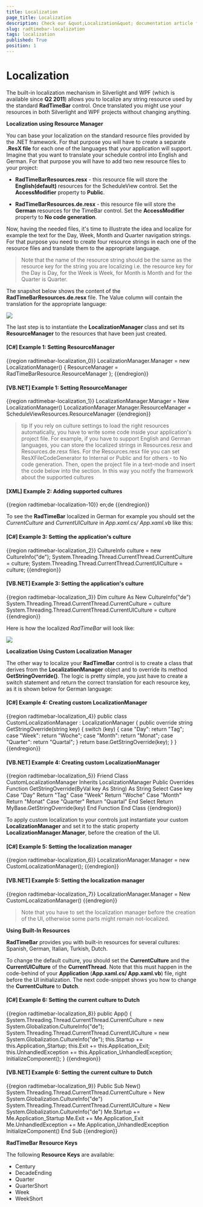```yaml
---
title: Localization
page_title: Localization
description: Check our &quot;Localization&quot; documentation article for the RadTimeBar {{ site.framework_name }} control.
slug: radtimebar-localization
tags: localization
published: True
position: 1
---
```


# Localization

The built-in localization mechanism in Silverlight and WPF (which is available since __Q2 2011__) allows you to localize any string resource used by the standard __RadTimeBar__ control. Once translated you might use your resources in both Silverlight and WPF projects without changing anything.


__Localization using Resource Manager__

You can base your localization on the standard resource files provided by the .NET framework. For that purpose you will have to create a separate __.ResX file__ for each one of the languages that your application will support.
Imagine that you want to translate your schedule control into English and German. For that purpose you will have to add two new resource files to your project:

* __RadTimeBarResources.resx__ - this resource file will store the __English(default)__ resources for the ScheduleView control. Set the __AccessModifier__ property to __Public__. 

* __RadTimeBarResources.de.resx__ - this resource file will store the __German__ resources for the TimeBar control. Set the __AccessModifier__ property to __No code generation__. 

Now, having the needed files, it's time to illustrate the idea and localize for example the text for the Day, Week, Month and Quarter navigation strings. For that purpose you need to create four resource strings in each one of the resource files and translate them to the appropriate language.

>Note that the name of the resource string should be the same as the resource key for the string you are localizing i.e. the resource key for the Day is Day, for the Week is Week, for Month is Month and for the Quarter is Quarter.

The snapshot below shows the content of the __RadTimeBarResources.de.resx__ file. The Value column will contain the translation for the appropriate language:

![](images/radtimebar_resourcekeysTranslation.PNG)

The last step is to instantiate the __LocalizationManager__ class and set its __ResourceManager__ to the resources that have been just created.

#### __[C#] Example 1: Setting ResourceManager__
{{region radtimebar-localization_0}}
	LocalizationManager.Manager = new LocalizationManager()
	{
	  ResourceManager = RadTimeBarResource.ResourceManager
	};
{{endregion}}

#### __[VB.NET] Example 1: Setting ResourceManager__
{{region radtimebar-localization_1}}
	LocalizationManager.Manager = New LocalizationManager()
	LocalizationManager.Manager.ResourceManager = ScheduleViewResources.ResourceManager
{{endregion}}

>tip If you rely on culture settings to load the right resources automatically, you have to write some code inside your application's project file. For example, if you have to support English and German languages, you can store the localized strings in Resources.resx and Resources.de.resx files. For the Resources.resx file you can set ResXFileCodeGenerator to Internal or Public and for others - to No code generation. Then, open the project file in a text-mode and insert the code below into the section. In this way you notify the framework about the supported cultures

#### __[XML] Example 2: Adding supported cultures__
{{region radtimebar-localization-10}}
	<SupportedCultures>en;de</SupportedCultures>
{{endregion}}

To see the __RadTimeBar__ localized in German for example you should set the *CurrentCulture* and *CurrentUICulture* in *App.xaml.cs/ App.xaml.vb* like this:

#### __[C#] Example 3: Setting the application's culture__
{{region radtimebar-localization_2}}
	CultureInfo culture = new CultureInfo("de");
	System.Threading.Thread.CurrentThread.CurrentCulture = culture;
	System.Threading.Thread.CurrentThread.CurrentUICulture = culture;
{{endregion}}

#### __[VB.NET] Example 3: Setting the application's culture__
{{region radtimebar-localization_3}}
	Dim culture As New CultureInfo("de")
	System.Threading.Thread.CurrentThread.CurrentCulture = culture
	System.Threading.Thread.CurrentThread.CurrentUICulture = culture
{{endregion}}

Here is how the localized *RadTimeBar* will look like:

![](images/radtimebar_localized.PNG)

__Localization Using Custom Localization Manager__

The other way to localize your __RadTimeBar__ control is to create a class that derives from the __LocalizationManager__ object and to override its method __GetStringOverride()__. The logic is pretty simple, you just have to create a switch statement and return the correct translation for each resource key, as it is shown below for German language:

#### __[C#] Example 4: Creating custom LocalizationManager__
{{region radtimebar-localization_4}}
	public class CustomLocalizationManager : LocalizationManager
	{
		public override string GetStringOverride(string key)
		{
			switch (key)
			{
				case "Day":
					return "Tag";
				case "Week":
					return "Woche";
				case "Month":
					return "Monat";
				case "Quarter":
					return "Quartal";
			}
			return base.GetStringOverride(key);
		}
	}
{{endregion}}

#### __[VB.NET] Example 4: Creating custom LocalizationManager__
{{region radtimebar-localization_5}}
	Friend Class CustomLocalizationManager Inherits LocalizationManager
	Public Overrides Function GetStringOverride(ByVal key As String) As String
	   Select Case key
	          Case "Day"
	               Return "Tag"
	          Case "Week"
	               Return "Woche"
	          Case "Month"
	               Return "Monat"
	          Case "Quarter"
	               Return "Quartal"
	    End Select
	Return MyBase.GetStringOverride(key)
	End Function
	End Class
{{endregion}}

To apply custom localization to your controls just instantiate your custom __LocalizationManager__ and set it to the static property __LocalizationManager.Manager__, before the creation of the UI.

#### __[C#] Example 5: Setting the localization manager__
{{region radtimebar-localization_6}}
	LocalizationManager.Manager = new CustomLocalizationManager();
{{endregion}}

#### __[VB.NET] Example 5: Setting the localization manager__
{{region radtimebar-localization_7}}
	LocalizationManager.Manager = New CustomLocalizationManager()
{{endregion}}

>Note that you have to set the localization manager before the creation of the UI, otherwise some parts might remain not-localized.

__Using Built-In Resources__

__RadTimeBar__ provides you with built-in resources for several cultures:  Spanish, German, Italian, Turkish, Dutch.

To change the default culture, you should set the __CurrentCulture__ and the __CurrentUICulture__ of the __CurrentThread__. Note that this must happen in the code-behind of your __Application__ (__App.xaml.cs/ App.xaml.vb__) file, right before the UI initialization. The next code-snippet shows you how to change the __CurrentCulture__ to __Dutch__.

#### __[C#] Example 6: Setting the current culture to Dutch__
{{region radtimebar-localization_8}}
	public App()
	{
	  System.Threading.Thread.CurrentThread.CurrentCulture = new System.Globalization.CultureInfo("de");
	  System.Threading.Thread.CurrentThread.CurrentUICulture = new System.Globalization.CultureInfo("de");
	  this.Startup += this.Application_Startup;
	  this.Exit += this.Application_Exit;
	  this.UnhandledException += this.Application_UnhandledException;
	  InitializeComponent();
	}
{{endregion}}

#### __[VB.NET] Example 6: Setting the current culture to Dutch__
{{region radtimebar-localization_9}}
	Public Sub New()
	   System.Threading.Thread.CurrentThread.CurrentCulture = New System.Globalization.CultureInfo("de")
	   System.Threading.Thread.CurrentThread.CurrentUICulture = New System.Globalization.CultureInfo("de")
	   Me.Startup += Me.Application_Startup
	   Me.Exit += Me.Application_Exit
	   Me.UnhandledException += Me.Application_UnhandledException
	   InitializeComponent()
	End Sub
{{endregion}}

__RadTimeBar Resource Keys__

The following __Resource Keys__ are available:
* Century 
* DecadeEnding 
* Quarter 
* QuarterShort 
* Week 
* WeekShort 